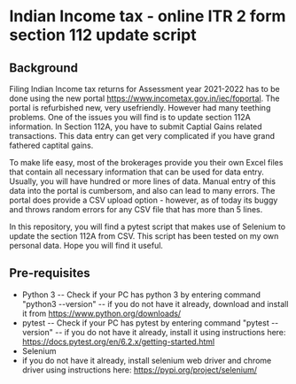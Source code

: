 # Indian Income tax - online ITR 2 form section 112 update script 
## Background
Filing Indian Income tax returns for Assessment year 2021-2022 has to be done using the new portal https://www.incometax.gov.in/iec/foportal.  The portal is refurbished new, very usefriendly.  However had many teething problems.  One of the issues you will find is to update section 112A information.  In Section 112A, you have to submit Captial Gains related transactions.  This data entry can get very complicated if you have grand fathered captital gains.  

To make life easy, most of the brokerages provide you their own Excel files that contain all necessary information that can be used for data entry.  Usually, you will have hundred or more lines of data.  Manual entry of this data into the portal is cumbersom, and also can lead to many errors.  The portal does provide a CSV upload option - however, as of today its buggy and throws random errors for any CSV file that has more than 5 lines.

In this repository, you will find a pytest script that makes use of Selenium to update the section 112A from CSV.  This script has been tested on my own personal data.  Hope you will find it useful.

## Pre-requisites
- Python 3 
-- Check if your PC has python 3 by entering command "python3 --version" 
-- if you do not have it already, download and install it from https://www.python.org/downloads/
- pytest
-- Check if your PC has pytest by entering command "pytest --version"
-- if you do not have it already, install it using instructions here: https://docs.pytest.org/en/6.2.x/getting-started.html
- Selenium
- if you do not have it already, install selenium web driver and chrome driver using instructions here: https://pypi.org/project/selenium/
